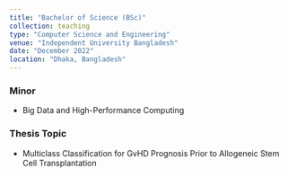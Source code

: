 ```yaml
---
title: "Bachelor of Science (BSc)"
collection: teaching
type: "Computer Science and Engineering"
venue: "Independent University Bangladesh"
date: "December 2022"
location: "Dhaka, Bangladesh"
---
```


### **Minor**
- Big Data and High-Performance Computing

### **Thesis Topic**
- Multiclass Classification for GvHD Prognosis Prior to Allogeneic Stem Cell Transplantation
